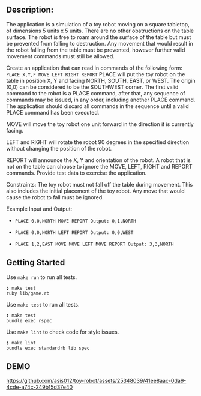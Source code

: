 ## Description:

The application is a simulation of a toy robot moving on a square tabletop, of dimensions 5 units x 5 units. There are no other obstructions on the table surface. The robot is free to roam around the surface of the table but must be prevented from falling to destruction. Any movement that would result in the robot falling from the table must be prevented, however further valid movement commands must still be allowed.

Create an application that can read in commands of the following form:
``
PLACE X,Y,F
MOVE
LEFT
RIGHT
REPORT
``
PLACE will put the toy robot on the table in position X, Y and facing NORTH, SOUTH, EAST, or WEST. The origin (0,0) can be considered to be the SOUTHWEST corner. The first valid command to the robot is a PLACE command, after that, any sequence of commands may be issued, in any order, including another PLACE command. The application should discard all commands in the sequence until a valid PLACE command has been executed.

MOVE will move the toy robot one unit forward in the direction it is currently facing.

LEFT and RIGHT will rotate the robot 90 degrees in the specified direction without changing the position of the robot.

REPORT will announce the X, Y and orientation of the robot. A robot that is not on the table can choose to ignore the MOVE, LEFT, RIGHT and REPORT commands. Provide test data to exercise the application.

Constraints:
The toy robot must not fall off the table during movement. This also includes the initial placement of the toy robot. Any move that would cause the robot to fall must be ignored.

Example Input and Output: 
- ``
PLACE 0,0,NORTH
MOVE
REPORT
Output: 0,1,NORTH
``

- ``
PLACE 0,0,NORTH
LEFT
REPORT
Output: 0,0,WEST
``

- ``
PLACE 1,2,EAST
MOVE
MOVE
LEFT
MOVE
REPORT
Output: 3,3,NORTH
``

## Getting Started
Use `make run` to run all tests.
```
❯ make test
ruby lib/game.rb
```

Use `make test` to run all tests.
```
❯ make test
bundle exec rspec
```

Use `make lint` to check code for style issues.

```
❯ make lint
bundle exec standardrb lib spec
```

## DEMO
https://github.com/asis012/toy-robot/assets/25348039/41ee8aac-0da9-4cde-a74c-249b15d37e40

